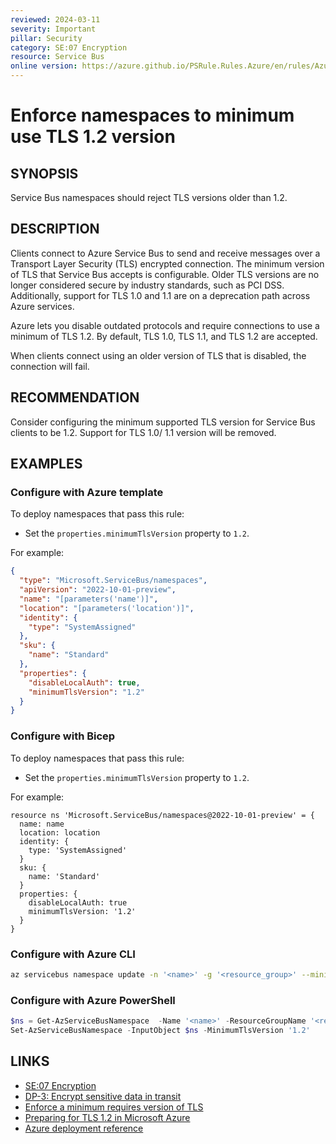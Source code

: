 ```yaml
---
reviewed: 2024-03-11
severity: Important
pillar: Security
category: SE:07 Encryption
resource: Service Bus
online version: https://azure.github.io/PSRule.Rules.Azure/en/rules/Azure.ServiceBus.MinTLS/
---
```


# Enforce namespaces to minimum use TLS 1.2 version

## SYNOPSIS

Service Bus namespaces should reject TLS versions older than 1.2.

## DESCRIPTION

Clients connect to Azure Service Bus to send and receive messages over a Transport Layer Security (TLS) encrypted connection.
The minimum version of TLS that Service Bus accepts is configurable.
Older TLS versions are no longer considered secure by industry standards, such as PCI DSS.
Additionally, support for TLS 1.0 and 1.1 are on a deprecation path across Azure services.

Azure lets you disable outdated protocols and require connections to use a minimum of TLS 1.2.
By default, TLS 1.0, TLS 1.1, and TLS 1.2 are accepted.

When clients connect using an older version of TLS that is disabled, the connection will fail.

## RECOMMENDATION

Consider configuring the minimum supported TLS version for Service Bus clients to be 1.2.
Support for TLS 1.0/ 1.1 version will be removed.

## EXAMPLES

### Configure with Azure template

To deploy namespaces that pass this rule:

- Set the `properties.minimumTlsVersion` property to `1.2`.

For example:

```json
{
  "type": "Microsoft.ServiceBus/namespaces",
  "apiVersion": "2022-10-01-preview",
  "name": "[parameters('name')]",
  "location": "[parameters('location')]",
  "identity": {
    "type": "SystemAssigned"
  },
  "sku": {
    "name": "Standard"
  },
  "properties": {
    "disableLocalAuth": true,
    "minimumTlsVersion": "1.2"
  }
}
```

### Configure with Bicep

To deploy namespaces that pass this rule:

- Set the `properties.minimumTlsVersion` property to `1.2`.

For example:

```bicep
resource ns 'Microsoft.ServiceBus/namespaces@2022-10-01-preview' = {
  name: name
  location: location
  identity: {
    type: 'SystemAssigned'
  }
  sku: {
    name: 'Standard'
  }
  properties: {
    disableLocalAuth: true
    minimumTlsVersion: '1.2'
  }
}
```

### Configure with Azure CLI

```bash
az servicebus namespace update -n '<name>' -g '<resource_group>' --minimum-tls-version '1.2'
```

### Configure with Azure PowerShell

```powershell
$ns = Get-AzServiceBusNamespace  -Name '<name>' -ResourceGroupName '<resource_group>'
Set-AzServiceBusNamespace -InputObject $ns -MinimumTlsVersion '1.2'
```

## LINKS

- [SE:07 Encryption](https://learn.microsoft.com/azure/well-architected/security/encryption#data-in-transit)
- [DP-3: Encrypt sensitive data in transit](https://learn.microsoft.com/security/benchmark/azure/baselines/service-bus-security-baseline#dp-3-encrypt-sensitive-data-in-transit)
- [Enforce a minimum requires version of TLS](https://learn.microsoft.com/azure/service-bus-messaging/transport-layer-security-enforce-minimum-version)
- [Preparing for TLS 1.2 in Microsoft Azure](https://azure.microsoft.com/updates/azuretls12/)
- [Azure deployment reference](https://learn.microsoft.com/azure/templates/microsoft.servicebus/namespaces)
